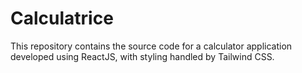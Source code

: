 # Calculatrice
This repository contains the source code for a calculator application developed using ReactJS, with styling handled by Tailwind CSS.
